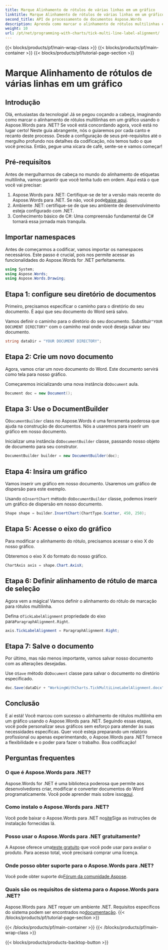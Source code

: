 ```yaml
---
title: Marque Alinhamento de rótulos de várias linhas em um gráfico
linktitle: Marque Alinhamento de rótulos de várias linhas em um gráfico
second_title: API de processamento de documentos Aspose.Words
description: Aprenda como marcar o alinhamento de rótulos multilinhas em um gráfico usando o Aspose.Words para .NET com nosso guia detalhado passo a passo. Perfeito para desenvolvedores de todos os níveis.
weight: 10
url: /pt/net/programming-with-charts/tick-multi-line-label-alignment/
---
```


{{< blocks/products/pf/main-wrap-class >}}
{{< blocks/products/pf/main-container >}}
{{< blocks/products/pf/tutorial-page-section >}}

# Marque Alinhamento de rótulos de várias linhas em um gráfico

## Introdução

Olá, entusiastas da tecnologia! Já se pegou coçando a cabeça, imaginando como marcar o alinhamento de rótulos multilinhas em um gráfico usando o Aspose.Words para .NET? Se você está concordando agora, você está no lugar certo! Neste guia abrangente, nós o guiaremos por cada canto e recanto deste processo. Desde a configuração de seus pré-requisitos até o mergulho profundo nos detalhes da codificação, nós temos tudo o que você precisa. Então, pegue uma xícara de café, sente-se e vamos começar!

## Pré-requisitos

Antes de mergulharmos de cabeça no mundo do alinhamento de etiquetas multilinha, vamos garantir que você tenha tudo em ordem. Aqui está o que você vai precisar:

1.  Aspose.Words para .NET: Certifique-se de ter a versão mais recente do Aspose.Words para .NET. Se não, você pode[baixe aqui](https://releases.aspose.com/words/net/).
2. Ambiente .NET: certifique-se de que seu ambiente de desenvolvimento esteja configurado com .NET.
3. Conhecimento básico de C#: Uma compreensão fundamental de C# tornará essa jornada mais tranquila.

## Importar namespaces

Antes de começarmos a codificar, vamos importar os namespaces necessários. Este passo é crucial, pois nos permite acessar as funcionalidades do Aspose.Words for .NET perfeitamente.

```csharp
using System;
using Aspose.Words;
using Aspose.Words.Drawing;
```

## Etapa 1: configure seu diretório de documentos

Primeiro, precisamos especificar o caminho para o diretório do seu documento. É aqui que seu documento do Word será salvo.


 Vamos definir o caminho para o diretório do seu documento. Substituir`"YOUR DOCUMENT DIRECTORY"` com o caminho real onde você deseja salvar seu documento.

```csharp
string dataDir = "YOUR DOCUMENT DIRECTORY";
```

## Etapa 2: Crie um novo documento

Agora, vamos criar um novo documento do Word. Este documento servirá como tela para nosso gráfico.

 Começaremos inicializando uma nova instância do`Document` aula.

```csharp
Document doc = new Document();
```

## Etapa 3: Use o DocumentBuilder

 O`DocumentBuilder` class no Aspose.Words é uma ferramenta poderosa que ajuda na construção de documentos. Nós a usaremos para inserir um gráfico em nosso documento.

 Inicializar uma instância do`DocumentBuilder` classe, passando nosso objeto de documento para seu construtor.

```csharp
DocumentBuilder builder = new DocumentBuilder(doc);
```

## Etapa 4: Insira um gráfico

Vamos inserir um gráfico em nosso documento. Usaremos um gráfico de dispersão para este exemplo.

 Usando o`InsertChart` método do`DocumentBuilder` classe, podemos inserir um gráfico de dispersão em nosso documento.

```csharp
Shape shape = builder.InsertChart(ChartType.Scatter, 450, 250);
```

## Etapa 5: Acesse o eixo do gráfico

Para modificar o alinhamento do rótulo, precisamos acessar o eixo X do nosso gráfico.

Obteremos o eixo X do formato do nosso gráfico.

```csharp
ChartAxis axis = shape.Chart.AxisX;
```

## Etapa 6: Definir alinhamento de rótulo de marca de seleção

Agora vem a mágica! Vamos definir o alinhamento do rótulo de marcação para rótulos multilinha.

 Defina o`TickLabelAlignment` propriedade do eixo para`ParagraphAlignment.Right`.

```csharp
axis.TickLabelAlignment = ParagraphAlignment.Right;
```

## Etapa 7: Salve o documento

Por último, mas não menos importante, vamos salvar nosso documento com as alterações desejadas.

 Use o`Save` método do`Document` classe para salvar o documento no diretório especificado.

```csharp
doc.Save(dataDir + "WorkingWithCharts.TickMultiLineLabelAlignment.docx");
```

## Conclusão

E aí está! Você marcou com sucesso o alinhamento de rótulos multilinha em um gráfico usando o Aspose.Words para .NET. Seguindo essas etapas, você pode personalizar seus gráficos sem esforço para atender às suas necessidades específicas. Quer você esteja preparando um relatório profissional ou apenas experimentando, o Aspose.Words para .NET fornece a flexibilidade e o poder para fazer o trabalho. Boa codificação!

## Perguntas frequentes

### O que é Aspose.Words para .NET?

 Aspose.Words for .NET é uma biblioteca poderosa que permite aos desenvolvedores criar, modificar e converter documentos do Word programaticamente. Você pode aprender mais sobre isso[aqui](https://reference.aspose.com/words/net/).

### Como instalo o Aspose.Words para .NET?

 Você pode baixar o Aspose.Words para .NET no[site](https://releases.aspose.com/words/net/)Siga as instruções de instalação fornecidas lá.

### Posso usar o Aspose.Words para .NET gratuitamente?

 A Aspose oferece uma[teste gratuito](https://releases.aspose.com/) que você pode usar para avaliar o produto. Para acesso total, você precisará comprar uma licença.

### Onde posso obter suporte para o Aspose.Words para .NET?

 Você pode obter suporte do[Fórum da comunidade Aspose](https://forum.aspose.com/c/words/8).

### Quais são os requisitos de sistema para o Aspose.Words para .NET?

 Aspose.Words para .NET requer um ambiente .NET. Requisitos específicos do sistema podem ser encontrados no[documentação](https://reference.aspose.com/words/net/).
{{< /blocks/products/pf/tutorial-page-section >}}

{{< /blocks/products/pf/main-container >}}
{{< /blocks/products/pf/main-wrap-class >}}

{{< blocks/products/products-backtop-button >}}
